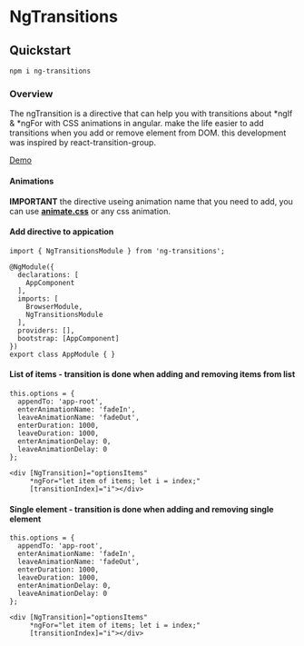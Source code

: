 # NgTransitions

## Quickstart

`npm i ng-transitions`

### Overview

The ngTransition is a directive that can help you with transitions about *ngIf & *ngFor with CSS animations in angular.
make the life easier to add transitions when you add or remove element from DOM. this development was inspired by react-transition-group.

[Demo](https://ng-transitions-demo.stackblitz.io/)

#### Animations

**IMPORTANT** the directive useing animation name that you need to add, you can use **[animate.css](https://daneden.github.io/animate.css)** or any css animation.

#### Add directive to appication

```
import { NgTransitionsModule } from 'ng-transitions';

@NgModule({
  declarations: [
    AppComponent
  ],
  imports: [
    BrowserModule,
    NgTransitionsModule
  ],
  providers: [],
  bootstrap: [AppComponent]
})
export class AppModule { }
```

#### List of items - transition is done when adding and removing items from list

```
this.options = {
  appendTo: 'app-root',
  enterAnimationName: 'fadeIn',
  leaveAnimationName: 'fadeOut',
  enterDuration: 1000,
  leaveDuration: 1000,
  enterAnimationDelay: 0,
  leaveAnimationDelay: 0
};

<div [NgTransition]="optionsItems"
     *ngFor="let item of items; let i = index;"
     [transitionIndex]="i"></div>
```

#### Single element - transition is done when adding and removing single element

```
this.options = {
  appendTo: 'app-root',
  enterAnimationName: 'fadeIn',
  leaveAnimationName: 'fadeOut',
  enterDuration: 1000,
  leaveDuration: 1000,
  enterAnimationDelay: 0,
  leaveAnimationDelay: 0
};

<div [NgTransition]="optionsItems"
     *ngFor="let item of items; let i = index;"
     [transitionIndex]="i"></div>
```
